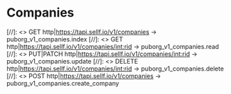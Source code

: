 # <a name="companies"></a>Companies

[//]: <> GET http|https://tapi.sellf.io/v1/companies -> puborg_v1_companies.index
[//]: <> GET http|https://tapi.sellf.io/v1/companies/<int:rid> -> puborg_v1_companies.read
[//]: <> PUT|PATCH http|https://tapi.sellf.io/v1/companies/<int:rid> -> puborg_v1_companies.update
[//]: <> DELETE http|https://tapi.sellf.io/v1/companies/<int:rid> -> puborg_v1_companies.delete
[//]: <> POST http|https://tapi.sellf.io/v1/companies -> puborg_v1_companies.create_company
